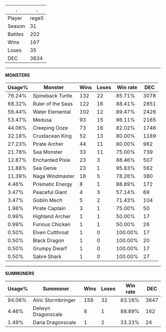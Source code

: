 .|.
|-|-
Player|rege5
Season|31
Battles|202
Wins|167
Loses|35
DEC|3834

---
**MONSTERS**

Usage%|Monster|Wins|Loses|Win rate|DEC|
-|-|-|-|-|-|
76.24%|Spineback Turtle|132|22|85.71%|3078|
68.32%|Ruler of the Seas|122|16|88.41%|2851|
56.44%|Water Elemental|102|12|89.47%|2426|
53.47%|Medusa|93|15|86.11%|2165|
44.06%|Creeping Ooze|73|16|82.02%|1746|
32.18%|Crustacean King|52|13|80.00%|1189|
27.23%|Pirate Archer|44|11|80.00%|962|
21.78%|Sea Monster|33|11|75.00%|739|
12.87%|Enchanted Pixie|23|3|88.46%|507|
11.88%|Sea Genie|23|1|95.83%|562|
11.39%|Naga Windmaster|18|5|78.26%|380|
4.46%|Prismatic Energy|8|1|88.89%|172|
3.47%|Peaceful Giant|4|3|57.14%|69|
3.47%|Goblin Mech|5|2|71.43%|104|
1.98%|Pirate Captain|3|1|75.00%|50|
0.99%|Highland Archer|1|1|50.00%|17|
0.99%|Furious Chicken|1|1|50.00%|26|
0.50%|Elven Cutthroat|1|0|100.00%|17|
0.50%|Black Dragon|1|0|100.00%|20|
0.50%|Grumpy Dwarf|1|0|100.00%|17|
0.50%|Sabre Shark|1|0|100.00%|27|

---
**SUMMONERS**

Usage%|Summoner|Wins|Loses|Win rate|DEC|
-|-|-|-|-|-|
94.06%|Alric Stormbringer|158|32|83.16%|3647|
4.46%|Delwyn Dragonscale|8|1|88.89%|162|
1.49%|Daria Dragonscale|1|2|33.33%|24|

